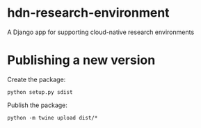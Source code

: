 # hdn-research-environment
A Django app for supporting cloud-native research environments

# Publishing a new version

Create the package:
```
python setup.py sdist
```

Publish the package:
```
python -m twine upload dist/*
```
